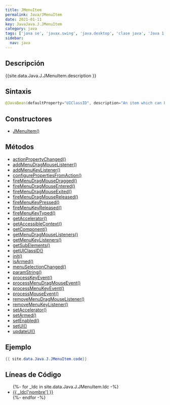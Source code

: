 ```yaml
---
title: JMenuItem
permalink: Java/JMenuItem
date: 2021-01-11
key: JavaJava.J.JMenuItem
category: java
tags: ['java se', 'javax.swing', 'java.desktop', 'clase java', 'Java 1.2']
sidebar: 
  nav: java
---
```


## Descripción
{{site.data.Java.J.JMenuItem.description }}

## Sintaxis
~~~java
@JavaBean(defaultProperty="UIClassID", description="An item which can be selected in a menu.") public class JMenuItem extends AbstractButton implements Accessible, MenuElement
~~~

## Constructores
* [JMenuItem()](/Java/JMenuItem/JMenuItem/)

## Métodos
* [actionPropertyChanged()](/Java/JMenuItem/actionPropertyChanged)
* [addMenuDragMouseListener()](/Java/JMenuItem/addMenuDragMouseListener)
* [addMenuKeyListener()](/Java/JMenuItem/addMenuKeyListener)
* [configurePropertiesFromAction()](/Java/JMenuItem/configurePropertiesFromAction)
* [fireMenuDragMouseDragged()](/Java/JMenuItem/fireMenuDragMouseDragged)
* [fireMenuDragMouseEntered()](/Java/JMenuItem/fireMenuDragMouseEntered)
* [fireMenuDragMouseExited()](/Java/JMenuItem/fireMenuDragMouseExited)
* [fireMenuDragMouseReleased()](/Java/JMenuItem/fireMenuDragMouseReleased)
* [fireMenuKeyPressed()](/Java/JMenuItem/fireMenuKeyPressed)
* [fireMenuKeyReleased()](/Java/JMenuItem/fireMenuKeyReleased)
* [fireMenuKeyTyped()](/Java/JMenuItem/fireMenuKeyTyped)
* [getAccelerator()](/Java/JMenuItem/getAccelerator)
* [getAccessibleContext()](/Java/JMenuItem/getAccessibleContext)
* [getComponent()](/Java/JMenuItem/getComponent)
* [getMenuDragMouseListeners()](/Java/JMenuItem/getMenuDragMouseListeners)
* [getMenuKeyListeners()](/Java/JMenuItem/getMenuKeyListeners)
* [getSubElements()](/Java/JMenuItem/getSubElements)
* [getUIClassID()](/Java/JMenuItem/getUIClassID)
* [init()](/Java/JMenuItem/init)
* [isArmed()](/Java/JMenuItem/isArmed)
* [menuSelectionChanged()](/Java/JMenuItem/menuSelectionChanged)
* [paramString()](/Java/JMenuItem/paramString)
* [processKeyEvent()](/Java/JMenuItem/processKeyEvent)
* [processMenuDragMouseEvent()](/Java/JMenuItem/processMenuDragMouseEvent)
* [processMenuKeyEvent()](/Java/JMenuItem/processMenuKeyEvent)
* [processMouseEvent()](/Java/JMenuItem/processMouseEvent)
* [removeMenuDragMouseListener()](/Java/JMenuItem/removeMenuDragMouseListener)
* [removeMenuKeyListener()](/Java/JMenuItem/removeMenuKeyListener)
* [setAccelerator()](/Java/JMenuItem/setAccelerator)
* [setArmed()](/Java/JMenuItem/setArmed)
* [setEnabled()](/Java/JMenuItem/setEnabled)
* [setUI()](/Java/JMenuItem/setUI)
* [updateUI()](/Java/JMenuItem/updateUI)

## Ejemplo
~~~java
{{ site.data.Java.J.JMenuItem.code}}
~~~

## Líneas de Código
<ul>
{%- for _ldc in site.data.Java.J.JMenuItem.ldc -%}
   <li>
       <a href="{{_ldc['url'] }}">{{ _ldc['nombre'] }}</a>
   </li>
{%- endfor -%}
</ul>
